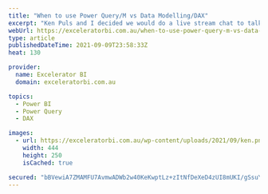 ```yaml
---
title: "When to use Power Query/M vs Data Modelling/DAX"
excerpt: "Ken Puls and I decided we would do a live stream chat to talk about a topic of interest to Power BI people.  We put out a survey and 75% of the respondents wanted to hear about &#8220;when to use Power Query/M vs Data Modelling/DAX&#8221;.  It&#8217;s a really interesting topic [...]Read More »"
webUrl: https://exceleratorbi.com.au/when-to-use-power-query-m-vs-data-modelling-dax/
type: article
publishedDateTime: 2021-09-09T23:58:33Z
heat: 130

provider:
  name: Excelerator BI
  domain: exceleratorbi.com.au

topics:
  - Power BI
  - Power Query
  - DAX

images:
  - url: https://exceleratorbi.com.au/wp-content/uploads/2021/09/ken.png
    width: 444
    height: 250
    isCached: true

secured: "bBVewiA7ZMAMFU7AvmwADWb2w40KeKwptLz+zItNfDeXeD4zUI8mUKI/gSsuYHnQLNXK6F/rEeKvh2P0OYaGuoS+425nQ5S2GwKdCwpdv8Dj5thhwi1y5yAkv9D7qd92lmf5bVFA+1yJ5abGXJsGv8WM0FKAb8jdW1hItw4nU2imlZb1KR/qaZ0MFVzIUIlXl3zjtrr2wiwQ+A6Vw/imBV+K7QYavVJ83Ere2pziSkvE15gCmuRuRxnYvtKuHbB0k+t5PBTfRwpIPBIq5vFtj/7ZsZTgFvDL50PoaQFArdfD9ZSZeNMOJL6YfvrdrKcftLuuDwchIX8+tsBeRciKVIUnBOgB5iO6u2mYWewD8/8=;RZFAGU1o+yiHEDlY6AAf6Q=="
---
```


